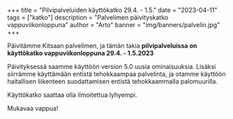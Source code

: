 +++
title = "Pilvipalveluiden käyttökatko 29.4. - 1.5."
date = "2023-04-11"
tags = ["katko"]
description = "Palvelimen päivityskatko vappuviikonloppuna"
author = "Arto"
banner = "img/banners/palvelin.jpg"
+++

Päivitämme Kitsaan palvelimen, ja tämän takia **pilvipalveluissa on käyttökatko vappuviikonloppuna 29.4. - 1.5.2023**

Päivityksessä saamme käyttöön version 5.0 uusia ominaisuuksia. Lisäksi siirrämme käyttämään entistä tehokkaampaa palvelinta, ja otamme käyttöön haitallisen liikenteen suodattamisen entistä tehokkaammalla palomuurilla.

Käyttökatko saattaa olla ilmoitettua lyhyempi.

Mukavaa vappua!
